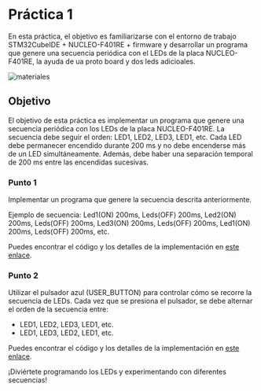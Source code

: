 # Práctica 1

En esta práctica, el objetivo es familiarizarse con el entorno de trabajo STM32CubeIDE + NUCLEO-F401RE + firmware y desarrollar un programa que genere una secuencia periódica con el LEDs de la placa NUCLEO-F401RE, la ayuda de ua proto board y dos leds adicioales.

![materiales](https://github.com/Kzamudioq/PdM_workspace/assets/138271936/c8dffdf2-32d9-429b-88b5-271382f21f7e)

## Objetivo

El objetivo de esta práctica es implementar un programa que genere una secuencia periódica con los LEDs de la placa NUCLEO-F401RE. La secuencia debe seguir el orden: LED1, LED2, LED3, LED1, etc. Cada LED debe permanecer encendido durante 200 ms y no debe encenderse más de un LED simultáneamente. Además, debe haber una separación temporal de 200 ms entre las encendidas sucesivas.

### Punto 1

Implementar un programa que genere la secuencia descrita anteriormente.

Ejemplo de secuencia: Led1(ON) 200ms, Leds(OFF) 200ms, Led2(ON) 200ms, Leds(OFF) 200ms, Led3(ON) 200ms, Leds(OFF) 200ms, Led1(ON) 200ms, Leds(OFF) 200ms, etc.

Puedes encontrar el código y los detalles de la implementación en [este enlace](https://github.com/Kzamudioq/PdM_workspace/tree/main/Practica%201/Practica%201.1).

### Punto 2

Utilizar el pulsador azul (USER_BUTTON) para controlar cómo se recorre la secuencia de LEDs. Cada vez que se presiona el pulsador, se debe alternar el orden de la secuencia entre:

- LED1, LED2, LED3, LED1, etc.
- LED1, LED3, LED2, LED1, etc.

Puedes encontrar el código y los detalles de la implementación en [este enlace](https://github.com/Kzamudioq/PdM_workspace/tree/main/Practica%201/Practica%201.2).

¡Diviértete programando los LEDs y experimentando con diferentes secuencias!

